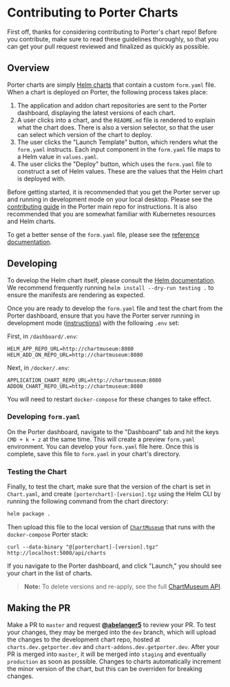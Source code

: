 # Contributing to Porter Charts

First off, thanks for considering contributing to Porter's chart repo! Before you contribute, make sure to read these guidelines thoroughly, so that you can get your pull request reviewed and finalized as quickly as possible.

## Overview

Porter charts are simply [Helm charts](https://helm.sh/) that contain a custom `form.yaml` file. When a chart is deployed on Porter, the following process takes place:

1. The application and addon chart repositories are sent to the Porter dashboard, displaying the latest versions of each chart. 
2. A user clicks into a chart, and the `README.md` file is rendered to explain what the chart does. There is also a version selector, so that the user can select which version of the chart to deploy. 
3. The user clicks the "Launch Template" button, which renders what the `form.yaml` instructs. Each input component in the `form.yaml` file maps to a Helm value in `values.yaml`. 
4. The user clicks the "Deploy" button, which uses the `form.yaml` file to construct a set of Helm values. These are the values that the Helm chart is deployed with. 

Before getting started, it is recommended that you get the Porter server up and running in development mode on your local desktop. Please see the [contributing guide](https://github.com/porter-dev/porter/blob/master/CONTRIBUTING.md#getting-started) in the Porter main repo for instructions. It is also recommended that you are somewhat familiar with Kubernetes resources and Helm charts. 

To get a better sense of the `form.yaml` file, please see the [reference documentation](/docs/form-yaml-reference.md). 

## Developing 

To develop the Helm chart itself, please consult the [Helm documentation](https://helm.sh/docs/chart_template_guide/). We recommend frequently running `helm install --dry-run testing .` to ensure the manifests are rendering as expected. 

Once you are ready to develop the `form.yaml` file and test the chart from the Porter dashboard, ensure that you have the Porter server running in development mode ([instructions](https://github.com/porter-dev/porter/blob/master/CONTRIBUTING.md#getting-started)) with the following `.env` set:

First, in `/dashboard/.env`:

```
HELM_APP_REPO_URL=http://chartmuseum:8080
HELM_ADD_ON_REPO_URL=http://chartmuseum:8080
```

Next, in `/docker/.env`:

```
APPLICATION_CHART_REPO_URL=http://chartmuseum:8080
ADDON_CHART_REPO_URL=http://chartmuseum:8080
```

You will need to restart `docker-compose` for these changes to take effect. 

### Developing `form.yaml` 

On the Porter dashboard, navigate to the "Dashboard" tab and hit the keys `CMD + k + z` at the same time. This will create a preview `form.yaml` environment. You can develop your `form.yaml` file here. Once this is complete, save this file to `form.yaml` in your chart's directory. 

### Testing the Chart

Finally, to test the chart, make sure that the version of the chart is set in `Chart.yaml`, and create `[porterchart]-[version].tgz` using the Helm CLI by running the following command from the chart directory:

```sh
helm package .
```

Then upload this file to the local version of [`ChartMuseum`](https://github.com/helm/chartmuseum) that runs with the `docker-compose` Porter stack:

```
curl --data-binary "@[porterchart]-[version].tgz" http://localhost:5000/api/charts
```

If you navigate to the Porter dashboard, and click "Launch," you should see your chart in the list of charts. 

> **Note:** To delete versions and re-apply, see the full [ChartMuseum API](https://github.com/helm/chartmuseum#api). 

## Making the PR

Make a PR to `master` and request [**@abelanger5**](https://github.com/abelanger5) to review your PR. To test your changes, they may be merged into the `dev` branch, which will upload the changes to the development chart repo, hosted at `charts.dev.getporter.dev` and `chart-addons.dev.getporter.dev`. After your PR is merged into `master`, it will be merged into `staging` and eventually `production` as soon as possible. Changes to charts automatically increment the minor version of the chart, but this can be overriden for breaking changes. 
